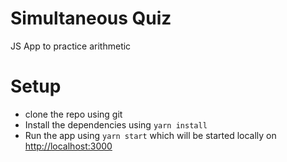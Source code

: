 # Simultaneous Quiz

JS App to practice arithmetic

# Setup
- clone the repo using git
- Install the dependencies using `yarn install`
- Run the app using `yarn start` which will be
  started locally on [http://localhost:3000](http://localhost:3000)
